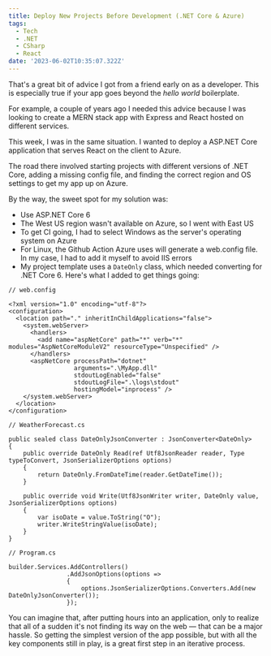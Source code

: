 ```yaml
---
title: Deploy New Projects Before Development (.NET Core & Azure)
tags:
  - Tech
  - .NET
  - CSharp
  - React
date: '2023-06-02T10:35:07.322Z'
---
```


That's a great bit of advice I got from a friend early on as a developer. This is especially true if your app goes beyond the _hello world_ boilerplate.

For example, a couple of years ago I needed this advice because I was looking to create a MERN stack app with Express and React hosted on different services.

This week, I was in the same situation. I wanted to deploy a ASP.NET Core application that serves React on the client to Azure.

The road there involved starting projects with different versions of .NET Core, adding a missing config file, and finding the correct region and OS settings to get my app up on Azure.

By the way, the sweet spot for my solution was:

- Use ASP.NET Core 6
- The West US region wasn't available on Azure, so I went with East US
- To get CI going, I had to select Windows as the server's operating system on Azure
- For Linux, the Github Action Azure uses will generate a web.config file. In my case, I had to add it myself to avoid IIS errors
- My project template uses a `DateOnly` class, which needed converting for .NET Core 6. Here's what I added to get things going:

```
// web.config

<?xml version="1.0" encoding="utf-8"?>
<configuration>
  <location path="." inheritInChildApplications="false">
    <system.webServer>
      <handlers>
        <add name="aspNetCore" path="*" verb="*" modules="AspNetCoreModuleV2" resourceType="Unspecified" />
      </handlers>
      <aspNetCore processPath="dotnet"
                  arguments=".\MyApp.dll"
                  stdoutLogEnabled="false"
                  stdoutLogFile=".\logs\stdout"
                  hostingModel="inprocess" />
    </system.webServer>
  </location>
</configuration>
```

```
// WeatherForecast.cs

public sealed class DateOnlyJsonConverter : JsonConverter<DateOnly>
{
    public override DateOnly Read(ref Utf8JsonReader reader, Type typeToConvert, JsonSerializerOptions options)
    {
        return DateOnly.FromDateTime(reader.GetDateTime());
    }

    public override void Write(Utf8JsonWriter writer, DateOnly value, JsonSerializerOptions options)
    {
        var isoDate = value.ToString("O");
        writer.WriteStringValue(isoDate);
    }
}

```

```
// Program.cs

builder.Services.AddControllers()
                .AddJsonOptions(options =>
                {
                    options.JsonSerializerOptions.Converters.Add(new DateOnlyJsonConverter());
                });
```

You can imagine that, after putting hours into an application, only to realize that all of a sudden it's not finding its way on the web — that can be a major hassle. So getting the simplest version of the app possible, but with all the key components still in play, is a great first step in an iterative process.
